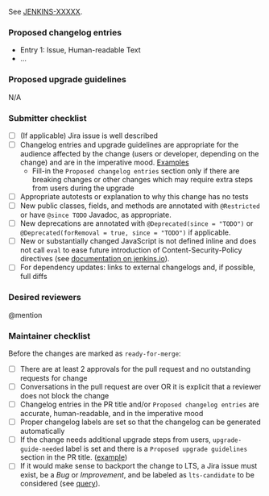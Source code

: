 <!-- Comment: 
A great PR typically begins with the line below.
Replace XXXXX with the numeric part of the issue's id you created on JIRA.
Please note that if you want your changes backported into LTS, you will need to create a JIRA ticket for it. Read https://www.jenkins.io/download/lts/#backporting-process for more.
-->
See [JENKINS-XXXXX](https://issues.jenkins.io/browse/JENKINS-XXXXX).

<!-- Comment: 
If the issue is not fully described in the ticket, add more information here (justification, pull request links, etc.).

 * We do not require JIRA issues for minor improvements.
 * Bugfixes should have a JIRA issue (backporting process).
 * Major new features should have a JIRA issue reference.
-->

### Proposed changelog entries

* Entry 1: Issue, Human-readable Text
* ...

<!-- Comment: 
The changelogs will be integrated by the core maintainers after the merge.
The changelog entry should be in the imperative mood; e.g., write "do this"/"return that" rather than "does this"/"returns that".
For examples, see: https://www.jenkins.io/changelog/
-->

### Proposed upgrade guidelines

N/A

### Submitter checklist

- [ ] (If applicable) Jira issue is well described
- [ ] Changelog entries and upgrade guidelines are appropriate for the audience affected by the change (users or developer, depending on the change) and are in the imperative mood. [Examples](https://github.com/jenkins-infra/jenkins.io/blob/master/content/_data/changelogs/weekly.yml)
  * Fill-in the `Proposed changelog entries` section only if there are breaking changes or other changes which may require extra steps from users during the upgrade
- [ ] Appropriate autotests or explanation to why this change has no tests
- [ ] New public classes, fields, and methods are annotated with `@Restricted` or have `@since TODO` Javadoc, as appropriate. 
- [ ] New deprecations are annotated with `@Deprecated(since = "TODO")` or `@Deprecated(forRemoval = true, since = "TODO")` if applicable.
- [ ] New or substantially changed JavaScript is not defined inline and does not call `eval` to ease future introduction of Content-Security-Policy directives (see [documentation on jenkins.io](https://www.jenkins.io/doc/developer/security/csp/)).
- [ ] For dependency updates: links to external changelogs and, if possible, full diffs

<!-- For new API and extension points: Link to the reference implementation in open-source (or example in Javadoc) -->

### Desired reviewers

@mention

<!-- Comment:
If you need an accelerated review process by the community (e.g., for critical bugs), mention @jenkinsci/code-reviewers
-->

### Maintainer checklist

Before the changes are marked as `ready-for-merge`: 

- [ ] There are at least 2 approvals for the pull request and no outstanding requests for change
- [ ] Conversations in the pull request are over OR it is explicit that a reviewer does not block the change
- [ ] Changelog entries in the PR title and/or `Proposed changelog entries` are accurate, human-readable, and in the imperative mood
- [ ] Proper changelog labels are set so that the changelog can be generated automatically
- [ ] If the change needs additional upgrade steps from users, `upgrade-guide-needed` label is set and there is a `Proposed upgrade guidelines` section in the PR title. ([example](https://github.com/jenkinsci/jenkins/pull/4387))
- [ ] If it would make sense to backport the change to LTS, a Jira issue must exist, be a _Bug_ or _Improvement_, and be labeled as `lts-candidate` to be considered (see [query](https://issues.jenkins.io/issues/?filter=12146)).
